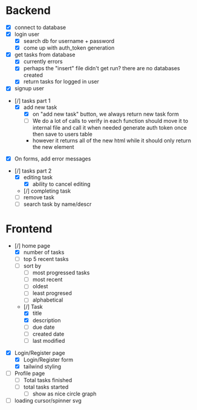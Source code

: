 # Backend
- [x] connect to database
- [x] login user
    - [x] search db for username + password
    - [x] come up with auth_token generation
- [x] get tasks from database
    - [x] currently errors
    - [x] perhaps the "insert" file didn't get run?
        there are no databases created
    - [x] return tasks for logged in user
- [x] signup user
- [/] tasks part 1
    - [x] add new task
        - [x] on "add new task" button, we always return
        new task form
        - [ ] We do a lot of calls to verify in each function
        should move it to internal file
        and call it when needed
        generate auth token once
        then save to users table
        - however it returns all of the new html
        while it should only return the new element
- [x] On forms, add error messages
- [/] tasks part 2
    - [x] editing task
        - [x] ability to cancel editing
    - [/] completing task
    - [ ] remove task
    - [ ] search task by name/descr

# Frontend
- [/] home page
    - [x] number of tasks
    - [ ] top 5 recent tasks
    - [ ] sort by
        - [ ] most progressed tasks
        - [ ] most recent
        - [ ] oldest
        - [ ] least progresed
        - [ ] alphabetical
    - [/] Task
        - [x] title
        - [x] description
        - [ ] due date
        - [ ] created date
        - [ ] last modified
- [x] Login/Register page
    - [x] Login/Register form
    - [x] tailwind styling
- [ ] Profile page
    - [ ] Total tasks finished
    - [ ] total tasks started
        - [ ] show as nice circle graph
- [ ] loading cursor/spinner svg
